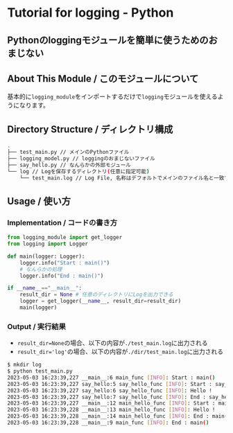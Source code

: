 # Tutorial for logging - Python 
## Pythonのloggingモジュールを簡単に使うためのおまじない

## About This Module / このモジュールについて

基本的に`logging_module`をインポートするだけで`logging`モジュールを使えるようになります。

## Directory Structure / ディレクトリ構成

```sh
.
├── test_main.py // メインのPythonファイル
├── logging_model.py // loggingのおまじないファイル
├── say_hello.py // なんらかの外部モジュール
└── log // Logを保存するディレクトリ(任意に指定可能)
    └── test_main.log // Log File, 名称はデフォルトでメインのファイル名と一致する
```
## Usage / 使い方

### Implementation / コードの書き方

```python
from logging_module import get_logger
from logging import Logger

def main(logger: Logger):
    logger.info("Start : main()")
    # なんらかの処理
    logger.info("End : main()")

if __name__=="__main__":
    result_dir = None # 任意のディレクトリにLogを出力できる
    logger = get_logger(__name__, result_dir=result_dir)
    main(logger)
```

### Output / 実行結果
- `result_dir=None`の場合、以下の内容が`./test_main.log`に出力される
- `result_dir='log'`の場合、以下の内容が`./dir/test_main.log`に出力される

```sh
$ mkdir log
$ python test_main.py
2023-05-03 16:23:39,227 __main__:6 main_func [INFO]: Start : main()
2023-05-03 16:23:39,227 say_hello:5 say_hello_func [INFO]: Start : say_hello()
2023-05-03 16:23:39,227 say_hello:6 say_hello_func [INFO]: Hello !
2023-05-03 16:23:39,227 say_hello:7 say_hello_func [INFO]: End : say_hello()
2023-05-03 16:23:39,227 __main__:12 main_hello_func [INFO]: Start : main()
2023-05-03 16:23:39,228 __main__:13 main_hello_func [INFO]: Hello !
2023-05-03 16:23:39,228 __main__:14 main_hello_func [INFO]: End : main()
2023-05-03 16:23:39,228 __main__:9 main_func [INFO]: End : main()
```
